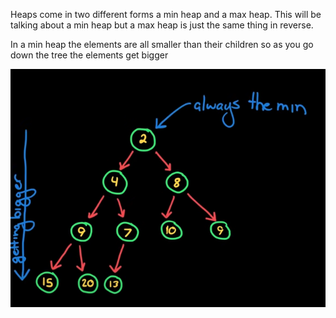 ---
---

Heaps come in two different forms a min heap and a max heap. This will be talking about a min heap but a max heap is just the same thing in reverse. 

In a min heap the elements are all smaller than their children so as you go down the tree the elements get bigger

![Min_Heap_diagram.png](../../99%20-%20Meta/Assets/Min_Heap_diagram.png)
